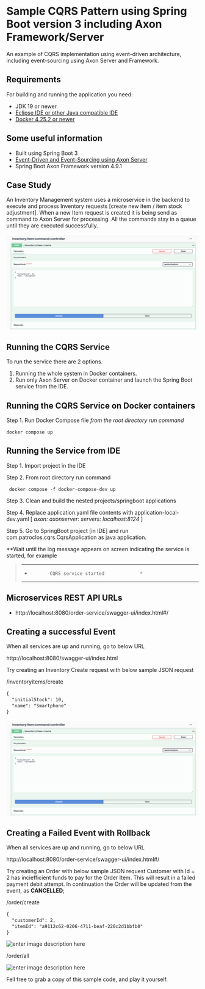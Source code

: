 

# Sample CQRS Pattern using Spring Boot version 3 including Axon Framework/Server

An example of CQRS implementation using event-driven architecture, including event-sourcing using Axon Server and Framework.


## Requirements

For building and running the application you need:

-    JDK 19 or newer
-   [Eclipse IDE or other Java compatible IDE](https://www.eclipse.org/ide/)
-   [Docker 4.25.2 or newer ](https://www.docker.com/products/docker-desktop/)

## Some useful information

 - Built using Spring Boot 3
 - [Event-Driven and Event-Sourcing using Axon Server](https://developer.axoniq.io/en/axon-server/overview)
 - Spring Boot Axon Framework version 4.9.1

## Case Study

An Inventory Management system uses a microservice in the backend to execute and process Inventory requests [create new item / item stock adjustment]. When a new Item request is created it is being send as command to Axon Server for processing. All the commands stay in a queue until they are executed successfully.

![enter image description here](/images/create.png)

## Running the CQRS Service

To run the service there are 2 options. 

 1. Running the whole system in Docker containers. 
 2. Run only Axon Server on Docker container and launch the Spring Boot
    service from the IDE.

## Running the CQRS  Service on Docker containers

Step 1. Run Docker Compose file
*from the root directory run command* 

    docker compose up


## Running the Service from IDE 

Step 1. Import project in the IDE 

Step 2. From root directory run command

     docker compose -f docker-compose-dev up
 
Step 3. Clean and build the nested projects/springboot applications 
 
Step 4. Replace application.yaml file contents with application-local-dev.yaml [ *axon: axonserver: servers: localhost:8124* ]

Step 5. Go to SpringBoot project [in IDE] and run com.patroclos.cqrs.CqrsApplication as java application.

**Wait until the log message appears on screen indicating the service is started, for example

> ***************************************
> *            CQRS service started             *
> ***************************************

## Microservices REST API URLs

 - http://localhost:8080/order-service/swagger-ui/index.html#/   

## Creating a successful Event

When all services are up and running, go to below URL

http://localhost:8080/swagger-ui/index.html

Try creating an Inventory Create request with below sample JSON request

/inventoryitems/create

    {
      "initialStock": 10,
      "name": "Smartphone"
    }

![enter image description here](/images/create.PNG)

## Creating a Failed Event with Rollback

When all services are up and running, go to below URL

http://localhost:8080/order-service/swagger-ui/index.html#/

Try creating an Order with below sample JSON request
Customer with Id = 2 has inciefficient funds to pay for the Order Item.
This will result in a failed payment debit attempt. In continuation the Order will be updated from the event, as **CANCELLED**;

/order/create

    {
      "customerId": 2,
      "itemId": "a9112c62-0206-4711-beaf-220c2d1bbfb0"
    }


![enter image description here](/images/notnoughfunds.PNG)

/order/all

![enter image description here](/images/ordercancelled.PNG)

Fell free to grab a copy of this sample code, and play it yourself.
